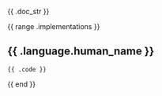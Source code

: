 {{ .doc_str }}

{{ range .implementations }}
## {{ .language.human_name }}

```{{ .language.syntax_highlighting }} {filename="{{.file_name}}"}
{{ .code }}
```

{{ end }}
